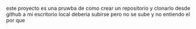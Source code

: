 
 este proyecto es una pruwba de como crear un repositorio y clonarlo desde github a mi escritorio local 
 deberia subirse pero no se sube y no entiendo el por que 


